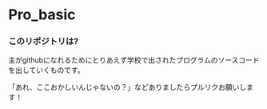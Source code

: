 # Pro_basic
### このリポジトリは?

主がgithubになれるためにとりあえず学校で出されたプログラムのソースコードを出していくものです。

「あれ、ここおかしいんじゃないの？」などありましたらプルリクお願いします！

